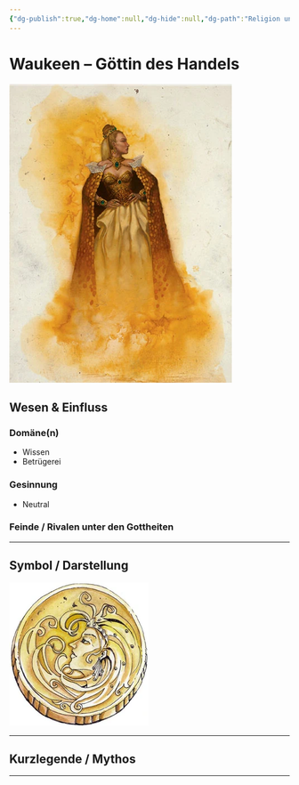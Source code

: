 ```yaml
---
{"dg-publish":true,"dg-home":null,"dg-hide":null,"dg-path":"Religion und Götter/Götter/Waukeen.md","name":"Waukeen","alignment":"N","domäne":["knowledge","trickery"],"symbol":"Upright coin with Waukeen's profile facing left","tags":["magic","religion","god","demon"],"permalink":"/religion-und-goetter/goetter/waukeen/","dgPassFrontmatter":true}
---
```



# **Waukeen** – Göttin des Handels

![Waukeen.webp](/img/user/_Bilder/Gods/Waukeen/Waukeen.webp)

## **Wesen & Einfluss**

### Domäne(n)

- Wissen
- Betrügerei

### Gesinnung

- Neutral

### Feinde / Rivalen unter den Gottheiten


---

## **Symbol / Darstellung**

![Waukeen_symbol.webp](/img/user/_Bilder/Gods/Waukeen/Waukeen_symbol.webp)

---

## **Kurzlegende / Mythos**




---
